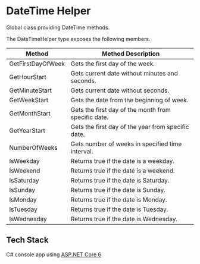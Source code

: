 # DateTime Helper

Global class providing DateTime methods.

The DateTimeHelper type exposes the following members.

| Method            | Method Description                                  |
| ----------------- | --------------------------------------------------- |
| GetFirstDayOfWeek | Gets the first day of the week.                     |
| GetHourStart      | Gets current date without minutes and seconds.      |
| GetMinuteStart    | Gets current date without seconds.                  |
| GetWeekStart      | Gets the date from the beginning of week.           |
| GetMonthStart     | Gets the first day of the month from specific date. |
| GetYearStart      | Gets the first day of the year from specific date.  |
| NumberOfWeeks     | Gets number of weeks in specified time interval.    |
| IsWeekday         | Returns true if the date is a weekday.              |
| IsWeekend         | Returns true if the date is a weekend.              |
| IsSaturday        | Returns true if the date is Saturday.               |
| IsSunday          | Returns true if the date is Sunday.                 |
| IsMonday          | Returns true if the date is Monday.                 |
| IsTuesday         | Returns true if the date is Tuesday.                |
| IsWednesday       | Returns true if the date is Wednesday.              |

## Tech Stack

C# console app using [ASP.NET Core 6](https://dotnet.microsoft.com/en-us/download/dotnet/6.0)
